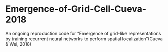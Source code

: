 # Emergence-of-Grid-Cell-Cueva-2018
An ongoing reproduction code for “Emergence of grid-like representations by training recurrent neural networks to perform spatial localization”(Cueva &amp; Wei, 2018)
